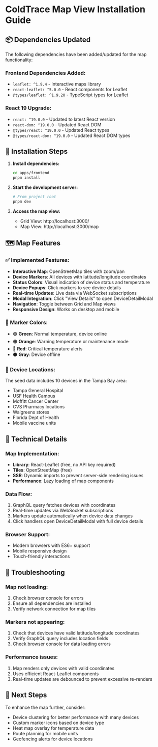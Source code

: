 # ColdTrace Map View Installation Guide

## 📦 Dependencies Updated

The following dependencies have been added/updated for the map functionality:

### Frontend Dependencies Added:

- `leaflet: ^1.9.4` - Interactive maps library
- `react-leaflet: ^5.0.0` - React components for Leaflet
- `@types/leaflet: ^1.9.20` - TypeScript types for Leaflet

### React 19 Upgrade:

- `react: ^19.0.0` - Updated to latest React version
- `react-dom: ^19.0.0` - Updated React DOM
- `@types/react: ^19.0.0` - Updated React types
- `@types/react-dom: ^19.0.0` - Updated React DOM types

## 🚀 Installation Steps

1. **Install dependencies:**

   ```bash
   cd apps/frontend
   pnpm install
   ```

2. **Start the development server:**

   ```bash
   # From project root
   pnpm dev
   ```

3. **Access the map view:**
   - Grid View: http://localhost:3000/
   - Map View: http://localhost:3000/map

## 🗺️ Map Features

### ✅ Implemented Features:

- **Interactive Map**: OpenStreetMap tiles with zoom/pan
- **Device Markers**: All devices with latitude/longitude coordinates
- **Status Colors**: Visual indication of device status and temperature
- **Device Popups**: Click markers to see device details
- **Real-time Updates**: Live data via WebSocket subscriptions
- **Modal Integration**: Click "View Details" to open DeviceDetailModal
- **Navigation**: Toggle between Grid and Map views
- **Responsive Design**: Works on desktop and mobile

### 🎨 Marker Colors:

- 🟢 **Green**: Normal temperature, device online
- 🟠 **Orange**: Warning temperature or maintenance mode
- 🔴 **Red**: Critical temperature alerts
- ⚫ **Gray**: Device offline

### 📍 Device Locations:

The seed data includes 10 devices in the Tampa Bay area:

- Tampa General Hospital
- USF Health Campus
- Moffitt Cancer Center
- CVS Pharmacy locations
- Walgreens stores
- Florida Dept of Health
- Mobile vaccine units

## 🔧 Technical Details

### Map Implementation:

- **Library**: React-Leaflet (free, no API key required)
- **Tiles**: OpenStreetMap (free)
- **SSR**: Dynamic imports to prevent server-side rendering issues
- **Performance**: Lazy loading of map components

### Data Flow:

1. GraphQL query fetches devices with coordinates
2. Real-time updates via WebSocket subscriptions
3. Markers update automatically when device data changes
4. Click handlers open DeviceDetailModal with full device details

### Browser Support:

- Modern browsers with ES6+ support
- Mobile responsive design
- Touch-friendly interactions

## 🐛 Troubleshooting

### Map not loading:

1. Check browser console for errors
2. Ensure all dependencies are installed
3. Verify network connection for map tiles

### Markers not appearing:

1. Check that devices have valid latitude/longitude coordinates
2. Verify GraphQL query includes location fields
3. Check browser console for data loading errors

### Performance issues:

1. Map renders only devices with valid coordinates
2. Uses efficient React-Leaflet components
3. Real-time updates are debounced to prevent excessive re-renders

## 📝 Next Steps

To enhance the map further, consider:

- Device clustering for better performance with many devices
- Custom marker icons based on device type
- Heat map overlay for temperature data
- Route planning for mobile units
- Geofencing alerts for device locations
